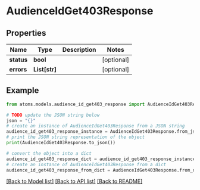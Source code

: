 # AudienceIdGet403Response


## Properties

Name | Type | Description | Notes
------------ | ------------- | ------------- | -------------
**status** | **bool** |  | [optional] 
**errors** | **List[str]** |  | [optional] 

## Example

```python
from atoms.models.audience_id_get403_response import AudienceIdGet403Response

# TODO update the JSON string below
json = "{}"
# create an instance of AudienceIdGet403Response from a JSON string
audience_id_get403_response_instance = AudienceIdGet403Response.from_json(json)
# print the JSON string representation of the object
print(AudienceIdGet403Response.to_json())

# convert the object into a dict
audience_id_get403_response_dict = audience_id_get403_response_instance.to_dict()
# create an instance of AudienceIdGet403Response from a dict
audience_id_get403_response_from_dict = AudienceIdGet403Response.from_dict(audience_id_get403_response_dict)
```
[[Back to Model list]](../README.md#documentation-for-models) [[Back to API list]](../README.md#documentation-for-api-endpoints) [[Back to README]](../README.md)


